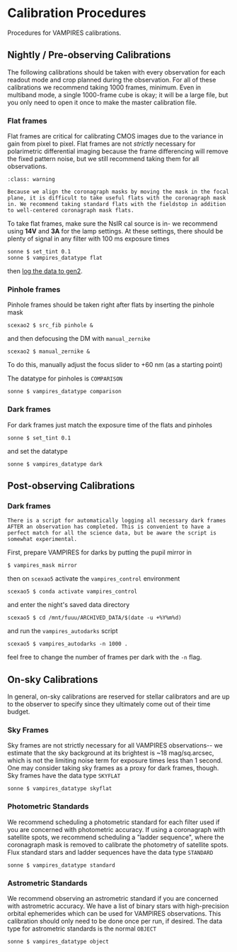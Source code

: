 # Calibration Procedures

Procedures for VAMPIRES calibrations.

## Nightly / Pre-observing Calibrations

The following calibrations should be taken with every observation for each readout mode and crop planned during the observation. For all of these calibrations we recommend taking 1000 frames, minimum. Even in multiband mode, a single 1000-frame cube is okay; it will be a large file, but you only need to open it once to make the master calibration file.

### Flat frames

Flat frames are critical for calibrating CMOS images due to the variance in gain from pixel to pixel. Flat frames are not _strictly_ necessary for polarimetric differential imaging because the frame differencing will remove the fixed pattern noise, but we still recommend taking them for all observations.

```{admonition} Coronagraph masks
:class: warning

Because we align the coronagraph masks by moving the mask in the focal plane, it is difficult to take useful flats with the coronagraph mask in. We recommend taking standard flats with the fieldstop in addition to well-centered coronagraph mask flats.
```

To take flat frames, make sure the NsIR cal source is in- we recommend using **14V** and **3A** for the lamp settings. At these settings, there should be plenty of signal in any filter with 100 ms exposure times

```
sonne $ set_tint 0.1
sonne $ vampires_datatype flat
```

then [log the data to gen2](logging).

### Pinhole frames

Pinhole frames should be taken right after flats by inserting the pinhole mask

```
scexao2 $ src_fib pinhole &
```
and then defocusing the DM with `manual_zernike`
```
scexao2 $ manual_zernike &
```
To do this, manually adjust the focus slider to +60 nm (as a starting point)

The datatype for pinholes is `COMPARISON`

```
sonne $ vampires_datatype comparison
```

### Dark frames

For dark frames just match the exposure time of the flats and pinholes
```
sonne $ set_tint 0.1
```
and set the datatype
```
sonne $ vampires_datatype dark
```

## Post-observing Calibrations

### Dark frames

```{admonition} 🧪: Automatated script
There is a script for automatically logging all necessary dark frames AFTER an observation has completed. This is convenient to have a perfect match for all the science data, but be aware the script is somewhat experimental.
```
First, prepare VAMPIRES for darks by putting the pupil mirror in
```
$ vampires_mask mirror
```
then on `scexao5` activate the `vampires_control` environment
```
scexao5 $ conda activate vampires_control
```
and enter the night's saved data directory
```
scexao5 $ cd /mnt/fuuu/ARCHIVED_DATA/$(date -u +%Y%m%d)
```
and run the `vampires_autodarks` script
```
scexao5 $ vampires_autodarks -n 1000 .
```
feel free to change the number of frames per dark with the `-n` flag.

## On-sky Calibrations

In general, on-sky calibrations are reserved for stellar calibrators and are up to the observer to specify since they ultimately come out of their time budget.

### Sky Frames

Sky frames are not strictly necessary for all VAMPIRES observations-- we estimate that the sky background at its brightest is ~18 mag/sq.arcsec, which is not the limiting noise term for exposure times less than 1 second. One may consider taking sky frames as a proxy for dark frames, though. Sky frames have the data type `SKYFLAT`

```
sonne $ vampires_datatype skyflat
```

### Photometric Standards

We recommend scheduling a photometric standard for each filter used if you are concerned with photometric accuracy. If using a coronagraph with satellite spots, we recommend scheduling a "ladder sequence", where the coronagraph mask is removed to calibrate the photometry of satellite spots. Flux standard stars and ladder sequences have the data type `STANDARD`

```
sonne $ vampires_datatype standard
```

### Astrometric Standards

We recommend observing an astrometric standard if you are concerned with astrometric accuracy. We have a list of binary stars with high-precision orbital ephemerides which can be used for VAMPIRES observations. This calibration should only need to be done once per run, if desired. The data type for astrometric standards is the normal `OBJECT`

```
sonne $ vampires_datatype object
```
